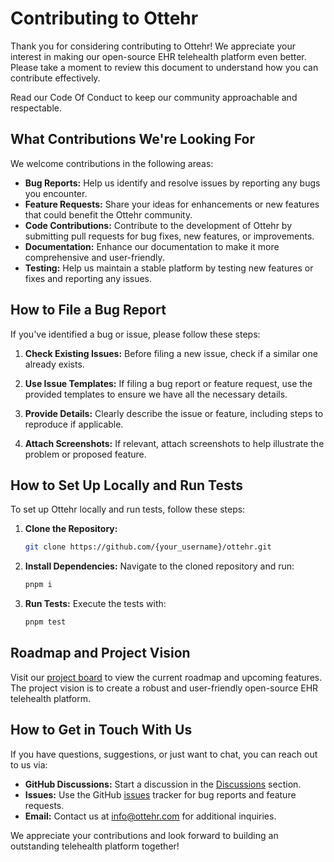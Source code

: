 # Contributing to Ottehr

Thank you for considering contributing to Ottehr! We appreciate your interest in making our open-source EHR telehealth platform even better. Please take a moment to review this document to understand how you can contribute effectively.

Read our Code Of Conduct to keep our community approachable and respectable.

## What Contributions We're Looking For

We welcome contributions in the following areas:

- **Bug Reports:** Help us identify and resolve issues by reporting any bugs you encounter.
- **Feature Requests:** Share your ideas for enhancements or new features that could benefit the Ottehr community.
- **Code Contributions:** Contribute to the development of Ottehr by submitting pull requests for bug fixes, new features, or improvements.
- **Documentation:** Enhance our documentation to make it more comprehensive and user-friendly.
- **Testing:** Help us maintain a stable platform by testing new features or fixes and reporting any issues.

## How to File a Bug Report

If you've identified a bug or issue, please follow these steps:

1. **Check Existing Issues:**
   Before filing a new issue, check if a similar one already exists.

2. **Use Issue Templates:**
   If filing a bug report or feature request, use the provided templates to ensure we have all the necessary details.

3. **Provide Details:**
   Clearly describe the issue or feature, including steps to reproduce if applicable.

4. **Attach Screenshots:**
   If relevant, attach screenshots to help illustrate the problem or proposed feature.

## How to Set Up Locally and Run Tests

To set up Ottehr locally and run tests, follow these steps:

1. **Clone the Repository:**
   ```bash
   git clone https://github.com/{your_username}/ottehr.git
   ```

2. **Install Dependencies:**
   Navigate to the cloned repository and run:
   ```bash
   pnpm i
   ```

3. **Run Tests:**
   Execute the tests with:
   ```bash
   pnpm test
   ```

## Roadmap and Project Vision

Visit our [project board](https://github.com/masslight/ottehr/projects) to view the current roadmap and upcoming features. The project vision is to create a robust and user-friendly open-source EHR telehealth platform.

## How to Get in Touch With Us

If you have questions, suggestions, or just want to chat, you can reach out to us via:

- **GitHub Discussions:** Start a discussion in the [Discussions](https://github.com/masslight/ottehr/discussions) section.
- **Issues:** Use the GitHub [issues](https://github.com/masslight/ottehr/issues) tracker for bug reports and feature requests.
- **Email:** Contact us at info@ottehr.com for additional inquiries.

We appreciate your contributions and look forward to building an outstanding telehealth platform together!